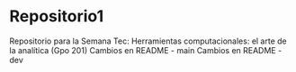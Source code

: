 # Repositorio1
Repositorio para la Semana Tec: Herramientas computacionales: el arte de la analítica (Gpo 201)
Cambios en README - main
Cambios en README - dev

